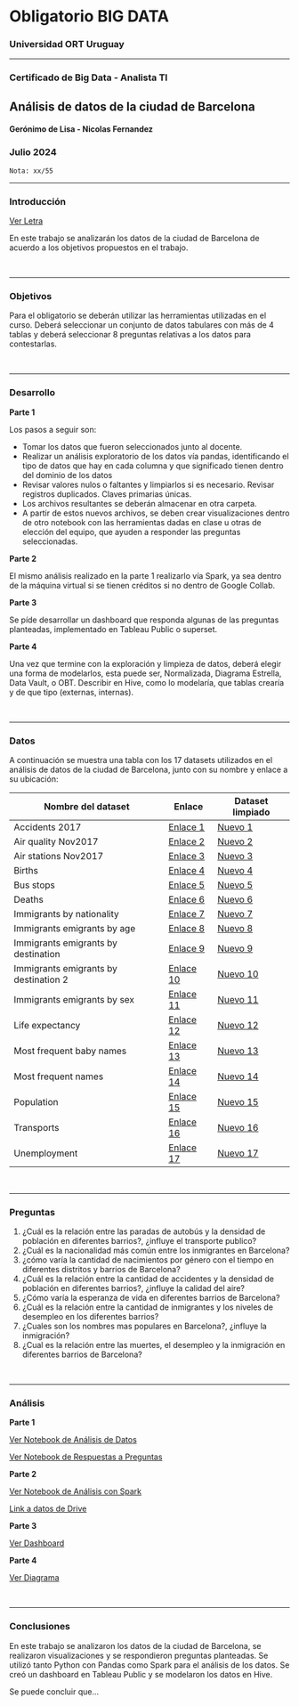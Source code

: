 # Obligatorio BIG DATA

### Universidad ORT Uruguay

<hr>

### Certificado de Big Data - Analista TI

## Análisis de datos de la ciudad de Barcelona

#### Gerónimo de Lisa - Nicolas Fernandez

### **Julio 2024**

` Nota: xx/55 `

<hr>

### Introducción

[Ver Letra](/Letra%20Obligatorio.pdf)

En este trabajo se analizarán los datos de la ciudad de Barcelona de acuerdo a los objetivos propuestos en el trabajo.

<br />
<hr>

### Objetivos

Para el obligatorio se deberán utilizar las herramientas utilizadas en el curso. Deberá seleccionar un conjunto de datos
tabulares con más de 4 tablas y deberá seleccionar 8 preguntas relativas a los datos para contestarlas.

<br />
<hr>

### Desarrollo

**Parte 1**

Los pasos a seguir son:

- Tomar los datos que fueron seleccionados junto al docente.
- Realizar un análisis exploratorio de los datos vía pandas, identificando el tipo de datos que hay en cada columna y
  que significado tienen dentro del dominio de los datos
- Revisar valores nulos o faltantes y limpiarlos si es necesario. Revisar registros duplicados. Claves primarias únicas.
- Los archivos resultantes se deberán almacenar en otra carpeta.
- A partir de estos nuevos archivos, se deben crear visualizaciones dentro de otro
  notebook con las herramientas dadas en clase u otras de elección del equipo, que ayuden a responder las preguntas
  seleccionadas.

**Parte 2**

El mismo análisis realizado en la parte 1 realizarlo vía Spark, ya sea dentro de la máquina virtual si se tienen
créditos si no dentro de Google Collab.

**Parte 3**

Se píde desarrollar un dashboard que responda algunas de las preguntas planteadas, implementado en Tableau Public o
superset.

**Parte 4**

Una vez que termine con la exploración y limpieza de datos, deberá elegir una forma de modelarlos, esta puede ser,
Normalizada, Diagrama Estrella, Data Vault, o OBT. Describir en
Hive, como lo modelaría, que tablas crearía y de que tipo (externas, internas).

<br />
<hr>

### Datos

A continuación se muestra una tabla con los 17 datasets utilizados en el análisis de datos de la ciudad de Barcelona,
junto con su nombre y enlace a su ubicación:

| Nombre del dataset                    | Enlace                                                          | Dataset limpiado                                          |
|---------------------------------------|-----------------------------------------------------------------|-----------------------------------------------------------|
| Accidents 2017                        | [Enlace 1](/datasets/accidents_2017.csv)                        | [Nuevo 1](/new_datasets/new_accidents_2017.csv)           |
| Air quality Nov2017                   | [Enlace 2](/datasets/air_quality_Nov2017.csv)                   | [Nuevo 2](/new_datasets/new_air_quality.csv)              |
| Air stations Nov2017                  | [Enlace 3](/datasets/air_stations_Nov2017.csv)                  | [Nuevo 3](/new_datasets/new_air_stations.csv)             |
| Births                                | [Enlace 4](/datasets/births.csv)                                | [Nuevo 4](/new_datasets/new_births.csv)                   |
| Bus stops                             | [Enlace 5](/datasets/bus_stops.csv)                             | [Nuevo 5](/new_datasets/new_bus_stops.csv)                |
| Deaths                                | [Enlace 6](/datasets/deaths.csv)                                | [Nuevo 6](/new_datasets/new_deaths.csv)                   |
| Immigrants by nationality             | [Enlace 7](/datasets/immigrants_by_nationality.csv)             | [Nuevo 7](/new_datasets/new_immigrants_nationality.csv)   |
| Immigrants emigrants by age           | [Enlace 8](/datasets/immigrants_emigrants_by_age.csv)           | [Nuevo 8](/new_datasets/new_immigrants_age.csv)           |
| Immigrants emigrants by destination   | [Enlace 9](/datasets/immigrants_emigrants_by_destination.csv)   | [Nuevo 9](/new_datasets/new_immigrants_destination1.csv)  |
| Immigrants emigrants by destination 2 | [Enlace 10](/datasets/immigrants_emigrants_by_destination2.csv) | [Nuevo 10](/new_datasets/new_immigrants_destination2.csv) |
| Immigrants emigrants by sex           | [Enlace 11](/datasets/immigrants_emigrants_by_sex.csv)          | [Nuevo 11](/new_datasets/new_immigrants_sex.csv)          |
| Life expectancy                       | [Enlace 12](/datasets/life_expectancy.csv)                      | [Nuevo 12](/new_datasets/new_life_expectancy.csv)         |
| Most frequent baby names              | [Enlace 13](/datasets/most_frequent_baby_names.csv)             | [Nuevo 13](/new_datasets/new_baby_names.csv)              |
| Most frequent names                   | [Enlace 14](/datasets/most_frequent_names.csv)                  | [Nuevo 14](/new_datasets/new_frequent_names.csv)          |
| Population                            | [Enlace 15](/datasets/population.csv)                           | [Nuevo 15](/new_datasets/new_population.csv)              |
| Transports                            | [Enlace 16](/datasets/transports.csv)                           | [Nuevo 16](/new_datasets/new_transports.csv)              |
| Unemployment                          | [Enlace 17](/datasets/unemployment.csv)                         | [Nuevo 17](/new_datasets/new_unemployment.csv)            |

<br />
<hr>

### Preguntas

1. ¿Cuál es la relación entre las paradas de autobús y la densidad de población en diferentes barrios?, ¿influye el transporte publico?
2. ¿Cuál es la nacionalidad más común entre los inmigrantes en Barcelona?
3. ¿cómo varía la cantidad de nacimientos por género con el tiempo en diferentes distritos y barrios de Barcelona?
4. ¿Cuál es la relación entre la cantidad de accidentes y la densidad de población en diferentes barrios?, ¿influye la calidad del aire?
5. ¿Cómo varía la esperanza de vida en diferentes barrios de Barcelona?
6. ¿Cuál es la relación entre la cantidad de inmigrantes y los niveles de desempleo en los diferentes barrios?
7. ¿Cuales son los nombres mas populares en Barcelona?, ¿influye la inmigración?
8. ¿Cual es la relación entre las muertes, el desempleo y la inmigración en diferentes barrios de Barcelona?

<br />
<hr>

### Análisis

**Parte 1**

[Ver Notebook de Análisis de Datos](/analisis/parte1a_analisis_datos.ipynb)

[Ver Notebook de Respuestas a Preguntas](/analisis/parte1b_analisis_preguntas.ipynb)

**Parte 2**

[Ver Notebook de Análisis con Spark](/analisis/parte2_analisis_spark.ipynb)

[Link a datos de Drive](https://drive.google.com/drive/folders/1wYwrE9OyIJIxba26hwi6LcwCVdHYv6HD?usp=sharing)

**Parte 3**

[Ver Dashboard](https://ubicacion_dashboard)

**Parte 4**

[Ver Diagrama](/analisis/Parte%204.png)

<br />
<hr>

### Conclusiones

En este trabajo se analizaron los datos de la ciudad de Barcelona, se realizaron visualizaciones y se respondieron
preguntas planteadas. Se utilizó tanto Python con Pandas como Spark para el análisis de los datos. Se creó un dashboard
en Tableau Public y se modelaron los datos en Hive.

Se puede concluir que...
